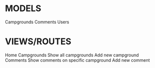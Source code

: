 MODELS
===
Campgrounds
Comments
Users

VIEWS/ROUTES
===
Home
Campgrounds
	Show all campgrounds
	Add new campground
Comments
	Show comments on specific campground
	Add new comment
